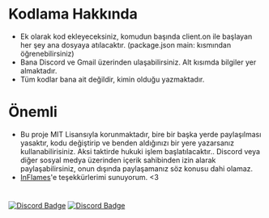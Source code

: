 # Kodlama Hakkında
- Ek olarak kod ekleyeceksiniz, komudun başında client.on ile başlayan her şey ana dosyaya atılacaktır. (package.json main: kısmından öğrenebilirsiniz)
- Bana Discord ve Gmail üzerinden ulaşabilirsiniz. Alt kısımda bilgiler yer almaktadır.
- Tüm kodlar bana ait değildir, kimin olduğu yazmaktadır.


# Önemli

- Bu proje MIT Lisansıyla korunmaktadır, bire bir başka yerde paylaşılması yasaktır, kodu değiştirip ve benden aldığınızı bir yere yazarsanız kullanabilirisiniz. Aksi taktirde hukuki işlem başlatılacaktır.. Discord veya diğer sosyal medya üzerinden içerik sahibinden izin alarak paylaşabilirsiniz, onun dışında paylaşamanız söz konusu dahi olamaz.
- [InFlames](https://discords.com/bio/p/inflames)'e teşekkürlerimi sunuyorum. <3

#

[![Discord Badge](https://img.shields.io/badge/Discord%20-7289DA.svg?&amp;style=for-the-badge&amp;logo=discord&amp;logoColor=white)](https://discords.com/bio/p/harryminati)
[![Discord Badge](https://img.shields.io/badge/Gmail-D14836?style=for-the-badge&logo=gmail&logoColor=white)](harryminatizm@gmail.com)
